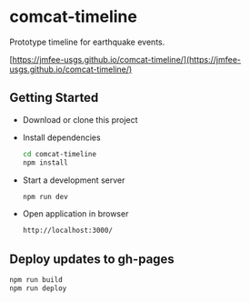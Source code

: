 # comcat-timeline

Prototype timeline for earthquake events.

[https://jmfee-usgs.github.io/comcat-timeline/](https://jmfee-usgs.github.io/comcat-timeline/)

## Getting Started

- Download or clone this project
- Install dependencies

  ```bash
  cd comcat-timeline
  npm install
  ```

- Start a development server

  ```bash
  npm run dev
  ```

- Open application in browser

  ```bash
  http://localhost:3000/
  ```

## Deploy updates to gh-pages

```bash
npm run build
npm run deploy
```
